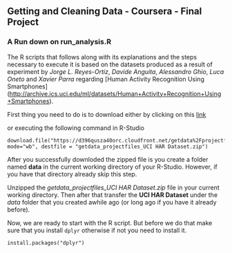 ## Getting and Cleaning Data - Coursera - Final Project
### A Run down on run_analysis.R

The R scripts that follows along with its explanations and the steps necessary to execute it is based on the datasets produced as a result of experiment by *Jorge L. Reyes-Ortiz*, *Davide Anguita*, *Alessandro Ghio*, *Luca Oneto* and *Xavier Parra* regarding [Human Activity Recognition Using Smartphones] (http://archive.ics.uci.edu/ml/datasets/Human+Activity+Recognition+Using+Smartphones).

First thing you need to do is to download either by clicking on this [link](https://d396qusza40orc.cloudfront.net/getdata%2Fprojectfiles%2FUCI%20HAR%20Dataset.zip)

or executing the following command in R-Studio

```{r}
download.file("https://d396qusza40orc.cloudfront.net/getdata%2Fprojectfiles%2FUCI%20HAR%20Dataset.zip", mode="wb", destfile = "getdata_projectfiles_UCI HAR Dataset.zip")
```

After you successfully downloded the zipped file is you create a folder named **data** in the current working directory of your R-Studio. However, if you have that directory already skip this step.

Unzipped the *getdata_projectfiles_UCI HAR Dataset.zip* file in your current working directory. Then after that transfer the **UCI HAR Dataset** under the *data* folder that you created awhile ago (or long ago if you have it already before).

Now, we are ready to start with the R script. But before we do that make sure that you install `dplyr` otherwise if not you need to install it.

```{r}
install.packages("dplyr")
```

